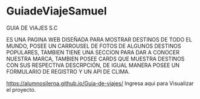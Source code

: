 # GuiadeViajeSamuel

GUIA DE VIAJES S.C

ES UNA PAGINA WEB DISEÑADA PARA MOSTRAR DESTINOS DE TODO EL MUNDO, POSEE UN CARROUSEL DE FOTOS DE ALGUNOS DESTINOS POPULARES, TAMBIEN TIENE UNA SECCION PARA DAR A CONOCER
NUESTRA MARCA, TAMBIEN POSEE CARDS QUE MUESTRA DESTINOS CON SUS RESPECTIVA DESCRPCIÓN, DE IGUAL MANERA POSEE UN FORMULARIO DE REGISTRO Y UN API DE CLIMA.

 https://alumnosilerna.github.io/Guia-de-viajes/ Ingresa aqui para Visualizar el proyecto.
